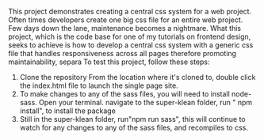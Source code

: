 This project demonstrates creating a central css system for a web project. Often times developers create one big css file for an entire web project. Few days down the lane, maintenance becomes a nightmare.
What this project, which is the code base for one of my tutorials on frontend design, seeks to achieve is how to develop a central css system with a generic css file that handles responsiveness across all pages therefore promoting maintainability, separa
To test this project, follow these steps:

1. Clone the repository
   From the location where it's cloned to, double click the index.html file to launch the single page site.
2. To make changes to any of the sass files, you will need to install node-sass. Open your terminal. navigate to the super-klean folder, run " npm install", to install the package
3. Still in the super-klean folder, run"npm run sass", this will continue to watch for any changes to any of the sass files, and recompiles to css.
